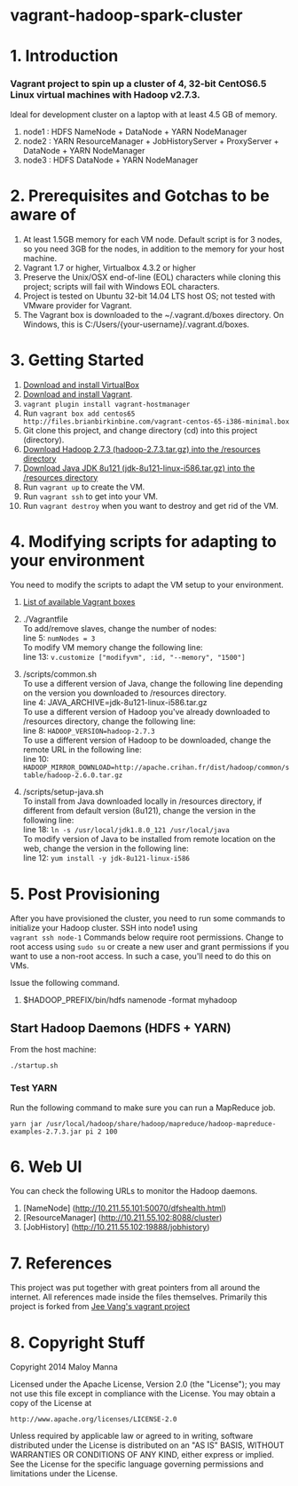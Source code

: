 vagrant-hadoop-spark-cluster
============================

# 1. Introduction
### Vagrant project to spin up a cluster of 4, 32-bit CentOS6.5 Linux virtual machines with Hadoop v2.7.3.
Ideal for development cluster on a laptop with at least 4.5 GB of memory.

1. node1 : HDFS NameNode + DataNode + YARN NodeManager
2. node2 : YARN ResourceManager + JobHistoryServer + ProxyServer + DataNode + YARN NodeManager
3. node3 : HDFS DataNode + YARN NodeManager

# 2. Prerequisites and Gotchas to be aware of
1. At least 1.5GB memory for each VM node. Default script is for 3 nodes, so you need 3GB for the nodes, in addition to the memory for your host machine.
2. Vagrant 1.7 or higher, Virtualbox 4.3.2 or higher
3. Preserve the Unix/OSX end-of-line (EOL) characters while cloning this project; scripts will fail with Windows EOL characters.
4. Project is tested on Ubuntu 32-bit 14.04 LTS host OS; not tested with VMware provider for Vagrant.
5. The Vagrant box is downloaded to the ~/.vagrant.d/boxes directory. On Windows, this is C:/Users/{your-username}/.vagrant.d/boxes.

# 3. Getting Started
1. [Download and install VirtualBox](https://www.virtualbox.org/wiki/Downloads)
2. [Download and install Vagrant](http://www.vagrantup.com/downloads.html).
3. `vagrant plugin install vagrant-hostmanager`
4. Run ```vagrant box add centos65 http://files.brianbirkinbine.com/vagrant-centos-65-i386-minimal.box```
5. Git clone this project, and change directory (cd) into this project (directory).
6. [Download Hadoop 2.7.3 (hadoop-2.7.3.tar.gz) into the /resources directory](http://www.apache.org/dyn/closer.cgi/hadoop/common/hadoop-2.7.3/hadoop-2.7.3.tar.gz)
7. [Download Java JDK 8u121 (jdk-8u121-linux-i586.tar.gz) into the /resources directory](http://www.oracle.com/technetwork/java/javase/downloads/jdk8-downloads-2133151.html)
8. Run ```vagrant up``` to create the VM.
9. Run ```vagrant ssh``` to get into your VM.
10. Run ```vagrant destroy``` when you want to destroy and get rid of the VM.


# 4. Modifying scripts for adapting to your environment
You need to modify the scripts to adapt the VM setup to your environment.  

1. [List of available Vagrant boxes](http://www.vagrantbox.es)

2. ./Vagrantfile  
To add/remove slaves, change the number of nodes:  
line 5: ```numNodes = 3```  
To modify VM memory change the following line:  
line 13: ```v.customize ["modifyvm", :id, "--memory", "1500"]```  
3. /scripts/common.sh  
To use a different version of Java, change the following line depending on the version you downloaded to /resources directory.  
line 4: JAVA_ARCHIVE=jdk-8u121-linux-i586.tar.gz  
To use a different version of Hadoop you've already downloaded to /resources directory, change the following line:  
line 8: ```HADOOP_VERSION=hadoop-2.7.3```  
To use a different version of Hadoop to be downloaded, change the remote URL in the following line:  
line 10: ```HADOOP_MIRROR_DOWNLOAD=http://apache.crihan.fr/dist/hadoop/common/stable/hadoop-2.6.0.tar.gz```  

3. /scripts/setup-java.sh  
To install from Java downloaded locally in /resources directory, if different from default version (8u121), change the version in the following line:  
line 18: ```ln -s /usr/local/jdk1.8.0_121 /usr/local/java```  
To modify version of Java to be installed from remote location on the web, change the version in the following line:  
line 12: ```yum install -y jdk-8u121-linux-i586```


# 5. Post Provisioning
After you have provisioned the cluster, you need to run some commands to initialize your Hadoop cluster. SSH into node1 using  
```vagrant ssh node-1```
Commands below require root permissions. Change to root access using ```sudo su``` or create a new user and grant permissions if you want to use a non-root access. In such a case, you'll need to do this on VMs.

Issue the following command.

1. $HADOOP_PREFIX/bin/hdfs namenode -format myhadoop

## Start Hadoop Daemons (HDFS + YARN)
From the host machine:

    ./startup.sh

### Test YARN
Run the following command to make sure you can run a MapReduce job.

```
yarn jar /usr/local/hadoop/share/hadoop/mapreduce/hadoop-mapreduce-examples-2.7.3.jar pi 2 100
```

# 6. Web UI
You can check the following URLs to monitor the Hadoop daemons.

1. [NameNode] (http://10.211.55.101:50070/dfshealth.html)
2. [ResourceManager] (http://10.211.55.102:8088/cluster)
3. [JobHistory] (http://10.211.55.102:19888/jobhistory)

# 7. References
This project was put together with great pointers from all around the internet. All references made inside the files themselves.
Primarily this project is forked from [Jee Vang's vagrant project](https://github.com/vangj/vagrant-hadoop-2.4.1-spark-1.0.1)

# 8. Copyright Stuff
Copyright 2014 Maloy Manna

Licensed under the Apache License, Version 2.0 (the "License");
you may not use this file except in compliance with the License.
You may obtain a copy of the License at

    http://www.apache.org/licenses/LICENSE-2.0

Unless required by applicable law or agreed to in writing, software
distributed under the License is distributed on an "AS IS" BASIS,
WITHOUT WARRANTIES OR CONDITIONS OF ANY KIND, either express or implied.
See the License for the specific language governing permissions and
limitations under the License.
